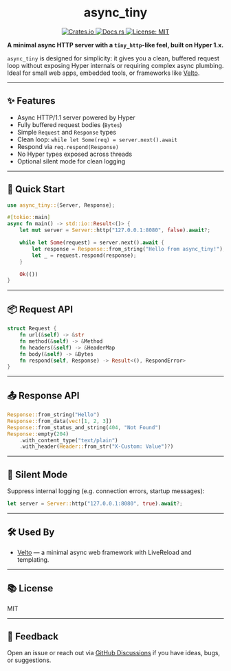 <h1 align="center">async_tiny</h1>
<p align="center">
  <a href="https://crates.io/crates/async_tiny">
    <img src="https://img.shields.io/crates/v/async_tiny?style=flat-square" alt="Crates.io">
  </a>
  <a href="https://docs.rs/async_tiny">
    <img src="https://img.shields.io/docsrs/async_tiny?style=flat-square" alt="Docs.rs">
  </a>
  <a href="https://opensource.org/licenses/MIT">
    <img src="https://img.shields.io/badge/license-MIT-blue.svg?style=flat-square" alt="License: MIT">
  </a>
</p>

**A minimal async HTTP server with a `tiny_http`-like feel, built on Hyper 1.x.**

`async_tiny` is designed for simplicity: it gives you a clean, buffered request loop without exposing Hyper internals or requiring complex async plumbing. Ideal for small web apps, embedded tools, or frameworks like [Velto](https://github.com/pjdur/velto).

---

## ✨ Features

- Async HTTP/1.1 server powered by Hyper
- Fully buffered request bodies (`Bytes`)
- Simple `Request` and `Response` types
- Clean loop: `while let Some(req) = server.next().await`
- Respond via `req.respond(Response)`
- No Hyper types exposed across threads
- Optional silent mode for clean logging

---

## 🚀 Quick Start

```rust
use async_tiny::{Server, Response};

#[tokio::main]
async fn main() -> std::io::Result<()> {
    let mut server = Server::http("127.0.0.1:8080", false).await?;

    while let Some(request) = server.next().await {
        let response = Response::from_string("Hello from async_tiny!");
        let _ = request.respond(response);
    }

    Ok(())
}
```

---

## 📦 Request API

```rust
struct Request {
    fn url(&self) -> &str
    fn method(&self) -> &Method
    fn headers(&self) -> &HeaderMap
    fn body(&self) -> &Bytes
    fn respond(self, Response) -> Result<(), RespondError>
}
```

---

## 📤 Response API

```rust
Response::from_string("Hello")
Response::from_data(vec![1, 2, 3])
Response::from_status_and_string(404, "Not Found")
Response::empty(204)
    .with_content_type("text/plain")
    .with_header(Header::from_str("X-Custom: Value")?)
```

---

## 🔧 Silent Mode

Suppress internal logging (e.g. connection errors, startup messages):

```rust
let server = Server::http("127.0.0.1:8080", true).await?;
```

---

## 🛠 Used By

- [Velto](https://github.com/pjdur/velto) — a minimal async web framework with LiveReload and templating.

---

## 📚 License

MIT

---

## 💬 Feedback

Open an issue or reach out via [GitHub Discussions](https://github.com/pjdur/async_tiny/discussions) if you have ideas, bugs, or suggestions.
